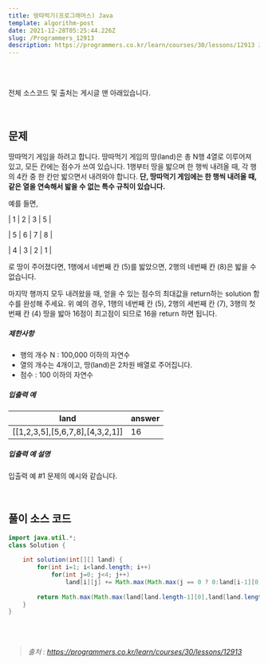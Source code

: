 ```yaml
---
title: 땅따먹기(프로그래머스) Java
template: algorithm-post
date: 2021-12-28T05:25:44.226Z
slug: /Programmers_12913
description: https://programmers.co.kr/learn/courses/30/lessons/12913 프로그래머스 코딩테스트 연습 - 땅따먹기
---
```




</br>

</br>

전체 소스코드 및 출처는 게시글 맨 아래있습니다.

</br>



## **문제**

땅따먹기 게임을 하려고 합니다. 땅따먹기 게임의 땅(land)은 총 N행 4열로 이루어져 있고, 모든 칸에는 점수가 쓰여 있습니다. 1행부터 땅을 밟으며 한 행씩 내려올 때, 각 행의 4칸 중 한 칸만 밟으면서 내려와야 합니다. **단, 땅따먹기 게임에는 한 행씩 내려올 때, 같은 열을 연속해서 밟을 수 없는 특수 규칙이 있습니다.**

예를 들면,

| 1 | 2 | 3 | 5 |

| 5 | 6 | 7 | 8 |

| 4 | 3 | 2 | 1 |

로 땅이 주어졌다면, 1행에서 네번째 칸 (5)를 밟았으면, 2행의 네번째 칸 (8)은 밟을 수 없습니다.

마지막 행까지 모두 내려왔을 때, 얻을 수 있는 점수의 최대값을 return하는 solution 함수를 완성해 주세요. 위 예의 경우, 1행의 네번째 칸 (5), 2행의 세번째 칸 (7), 3행의 첫번째 칸 (4) 땅을 밟아 16점이 최고점이 되므로 16을 return 하면 됩니다.

##### 제한사항

- 행의 개수 N : 100,000 이하의 자연수
- 열의 개수는 4개이고, 땅(land)은 2차원 배열로 주어집니다.
- 점수 : 100 이하의 자연수

##### 입출력 예

| land                            | answer |
| ------------------------------- | ------ |
| [[1,2,3,5],[5,6,7,8],[4,3,2,1]] | 16     |

##### 입출력 예 설명

입출력 예 #1
문제의 예시와 같습니다.



</br>

## 풀이 소스 코드



```java
import java.util.*;
class Solution {
    
    int solution(int[][] land) {
        for(int i=1; i<land.length; i++)
            for(int j=0; j<4; j++)
                land[i][j] += Math.max(Math.max(j == 0 ? 0:land[i-1][0],j == 1 ? 0:land[i-1][1]),Math.max(j == 2 ? 0:land[i-1][2],j ==3 ? 0:land[i-1][3]));
        
        return Math.max(Math.max(land[land.length-1][0],land[land.length-1][1]),Math.max(land[land.length-1][2],land[land.length-1][3]));
    }
}
```



</br>

</br>





> *출처 :  https://programmers.co.kr/learn/courses/30/lessons/12913*